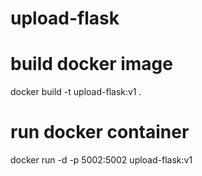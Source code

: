 # upload-flask
# build docker image
docker build -t upload-flask:v1 .

# run docker container
docker run -d -p 5002:5002 upload-flask:v1

